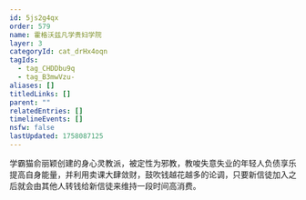 ```yaml
---
id: 5js2g4qx
order: 579
name: 霍格沃兹凡学贵妇学院
layer: 3
categoryId: cat_drHx4oqn
tagIds:
  - tag_CHDDbu9q
  - tag_B3mwVzu-
aliases: []
titledLinks: []
parent: ""
relatedEntries: []
timelineEvents: []
nsfw: false
lastUpdated: 1758087125
---
```


学霸猫俞丽颖创建的身心灵教派，被定性为邪教，教唆失意失业的年轻人负债享乐提高自身能量，并利用卖课大肆敛财，鼓吹钱越花越多的论调，只要新信徒加入之后就会由其他人转钱给新信徒来维持一段时间高消费。